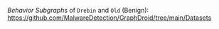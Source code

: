 *Behavior Subgraph*s of `Drebin` and `Old` (Benign): https://github.com/MalwareDetection/GraphDroid/tree/main/Datasets

